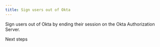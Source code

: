 ```yaml
---
title: Sign users out of Okta
---
```

Sign users out of Okta by ending their session on the Okta Authorization Server.

<StackSelector snippet="remotesignout"/>

<NextSectionLink>Next steps</NextSectionLink>
